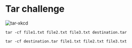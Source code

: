 # Tar challenge

![tar-xkcd](https://imgs.xkcd.com/comics/tar.png)

```bash|{type:'command'}
tar -cf file1.txt file2.txt file3.txt destination.tar 
```

```bash|{type:'command'}
tar -cf destination.tar file1.txt file2.txt file3.txt
```
